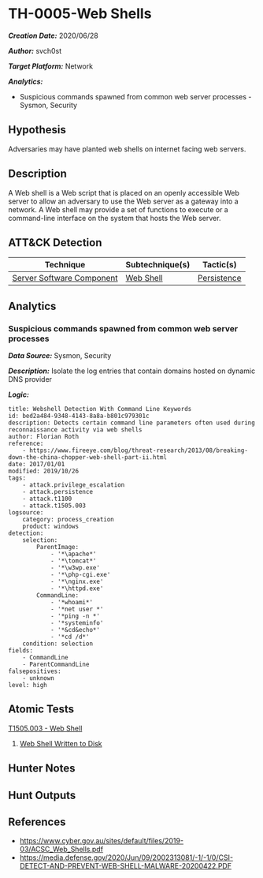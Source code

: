 # TH-0005-Web Shells

***Creation Date:*** 2020/06/28

***Author:*** svch0st

***Target Platform:*** Network

***Analytics:***

- Suspicious commands spawned from common web server processes - Sysmon, Security

## Hypothesis

Adversaries may have planted web shells on internet facing web servers.

## Description

A Web shell is a Web script that is placed on an openly accessible Web server to allow an adversary to use the Web server as a gateway into a network. A Web shell may provide a set of functions to execute or a command-line interface on the system that hosts the Web server. 

## ATT&CK Detection

|Technique|Subtechnique(s)|Tactic(s)|
|---|---|---|
|[Server Software Component](https://attack.mitre.org/techniques/T1505/)|[Web Shell](https://attack.mitre.org/techniques/T1505/003/)|[Persistence](https://attack.mitre.org/tactics/TA0003/)|

## Analytics

### Suspicious commands spawned from common web server processes

***Data Source:*** Sysmon, Security

***Description:*** Isolate the log entries that contain domains hosted on dynamic DNS provider

***Logic:***
```
title: Webshell Detection With Command Line Keywords
id: bed2a484-9348-4143-8a8a-b801c979301c
description: Detects certain command line parameters often used during reconnaissance activity via web shells
author: Florian Roth
reference:
    - https://www.fireeye.com/blog/threat-research/2013/08/breaking-down-the-china-chopper-web-shell-part-ii.html
date: 2017/01/01
modified: 2019/10/26
tags:
    - attack.privilege_escalation
    - attack.persistence
    - attack.t1100
    - attack.t1505.003
logsource:
    category: process_creation
    product: windows
detection:
    selection:
        ParentImage:
            - '*\apache*'
            - '*\tomcat*'
            - '*\w3wp.exe'
            - '*\php-cgi.exe'
            - '*\nginx.exe'
            - '*\httpd.exe'
        CommandLine:
            - '*whoami*'
            - '*net user *'
            - '*ping -n *'
            - '*systeminfo'
            - '*&cd&echo*'
            - '*cd /d*'
    condition: selection
fields:
    - CommandLine
    - ParentCommandLine
falsepositives:
    - unknown
level: high
```

## Atomic Tests


[T1505.003 - Web Shell](https://github.com/redcanaryco/atomic-red-team/blob/master/atomics/T1505.003/T1505.003.md/)

1. [Web Shell Written to Disk](https://github.com/redcanaryco/atomic-red-team/blob/master/atomics/T1505.003/T1505.003.md/#atomic-test-1---web-shell-written-to-disk)

## Hunter Notes



## Hunt Outputs



## References

- https://www.cyber.gov.au/sites/default/files/2019-03/ACSC_Web_Shells.pdf
- https://media.defense.gov/2020/Jun/09/2002313081/-1/-1/0/CSI-DETECT-AND-PREVENT-WEB-SHELL-MALWARE-20200422.PDF